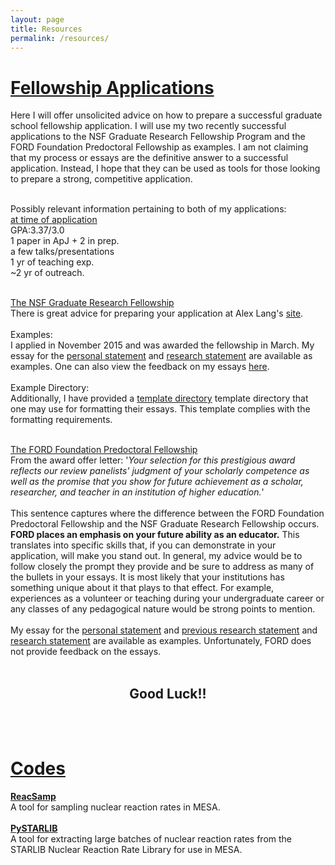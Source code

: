 ```yaml
---
layout: page
title: Resources
permalink: /resources/
---
```

<div class="home">

<h1 class="page-heading"><b><u>Fellowship Applications</u></b></h1>
Here I will offer unsolicited advice on how to prepare a successful graduate school fellowship application. I will use my
two recently successful applications to the NSF Graduate Research Fellowship Program and the FORD Foundation Predoctoral Fellowship as examples.
I am not claiming that my process or essays are the definitive answer to a successful application. Instead, I hope that they
can be used as tools for those looking to prepare a strong, competitive application. 
<br><br>

Possibly relevant information pertaining to both of my applications: <br>
<u>at time of application</u><br>
GPA:3.37/3.0 <br>
1 paper in ApJ + 2 in prep. <br> 
a few talks/presentations <br>
1 yr of teaching exp. <br>
~2 yr of outreach.
<br>
<br>

<a href="https://www.nsfgrfp.org">The NSF Graduate Research Fellowship</a> <br>
There is great advice for preparing your application at Alex Lang's
<a href="http://www.alexhunterlang.com/nsf-fellowship">site</a>.
<br>
<br>
Examples:<br>
I applied in November 2015 and was awarded the fellowship in March. My essay for the 
<a href="/fellowships/nsf_grfp/carl_fields_personal_statement_nsf_grfp_2016.pdf">personal statement</a> 
and 
<a href="/fellowships/nsf_grfp/carl_fields_research_statement_nsf_grfp_2016.pdf">research statement</a> are available as examples.
One can also view the feedback on my essays <a href="/fellowships/nsf_grfp/carl_fields_application_results.pdf">here</a>.
<br><br>
Example Directory:<br>
Additionally, I have provided a 
<a href="/fellowships/nsf_grfp/template_dir.zip">template directory</a> 
template directory 
that one may use for formatting their essays. This template complies with the formatting requirements.
<br>
<br>

<a href="http://sites.nationalacademies.org/PGA/FordFellowships/PGA_171962">The FORD Foundation Predoctoral Fellowship</a>
<br>
From the award offer letter: '<i>Your selection for this prestigious award reflects our review panelists' judgment of your scholarly competence as well as the promise that you show for 
future achievement as a scholar, researcher, and teacher in an institution of higher education.</i>'<br><br>
This sentence captures where the difference between the FORD Foundation Predoctoral Fellowship and the NSF Graduate Research Fellowship occurs. 
<b>FORD places an emphasis on your future ability as an educator.</b> 
This translates into specific skills that, if you can demonstrate in your application, will make you stand out. In general, my advice would be to follow closely the prompt
they provide and be sure to address as many of the bullets in your essays. It is most likely that your institutions has something unique about it that plays to that effect.
For example, experiences as a volunteer or teaching during your undergraduate career or any classes of any pedagogical nature would be strong points to mention.
<br>
<br>
My essay for the
<a href="/fellowships/ford_foundation/carl_fields_ford_personal_statement.pdf">personal statement</a>
and
<a href="/fellowships/ford_foundation/carl_fields_ford_previous_research.pdf">previous research statement</a> 
and 
<a href="/fellowships/ford_foundation/carl_fields_ford_research_statement.pdf">research statement</a>
are available as examples. Unfortunately, FORD does not provide feedback on the essays.
<br>
<br>

<h2 align = "center" class="page-heading"><b>Good Luck!!</b></h2>
<br>
<br>
<h1 class="page-heading"><b><u>Codes</u></b></h1>
<a href="https://github.com/carlnotsagan/ReacSamp"><b>ReacSamp</b></a>
<br>
A tool for sampling nuclear reaction rates in MESA.
<br>
<br>
<a href="https://github.com/carlnotsagan/PySTARLIB"><b>PySTARLIB</b></a>
<br>
A tool for extracting large batches of nuclear reaction rates from the STARLIB Nuclear Reaction Rate Library for use in MESA.
<br>
<br>
